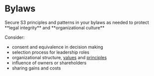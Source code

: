# Bylaws

<summary>
Secure S3 principles and patterns in your bylaws as needed to protect **legal integrity** and **organizational culture**
</summary>

Consider:
   
-   consent and equivalence in decision making
-   selection process for leadership roles
-   organizational structure, [values](glossary:values) and [principles](glossary:principle)
-   influence of owners or shareholders
-   sharing gains and costs
